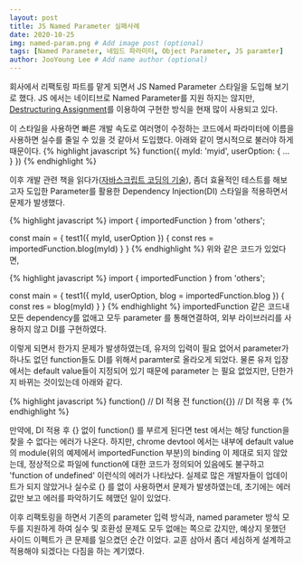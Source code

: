 ```yaml
---
layout: post
title: JS Named Parameter 실패사례
date: 2020-10-25
img: named-param.png # Add image post (optional)
tags: [Named Parameter, 네임드 파라미터, Object Parameter, JS paramter]
author: JooYoung Lee # Add name author (optional)
---
```


회사에서 리팩토링 파트를 맡게 되면서 JS Named Parameter 스타일을 도입해 보기로 했다. JS 에서는 네이티브로 Named Parameter를 지원 하지는 않지만, [Destructuring Assignment][MDN.Destructuring-assignment]를 이용하여 구현한 방식을 현재 많이 사용되고 있다.

이 스타일을 사용하면 빠른 개발 속도로 여러명이 수정하는 코드에서 파라미터에 이름을 사용하면 실수를 줄일 수 있을 것 같아서 도입했다. 아래와 같이 명시적으로 불러야 하게 때문이다.
{% highlight javascript %}
function({
  myId: 'myid',
  userOption: { ... }
})
{% endhighlight %}

이후 개발 관련 책을 읽다가([자바스크립트 코딩의 기술][book]), 좀더 효율적인 테스트를 해보고자 도입한 Parameter를 활용한 Dependency Injection(DI) 스타일을 적용하면서 문제가 발생했다.

{% highlight javascript %}
import { importedFunction } from 'others';

const main = {
  test1({
    myId, userOption
  }) {
    const res = importedFunction.blog(myId)
  }
}
{% endhighlight %}
위와 같은 코드가 있었다면,

{% highlight javascript %}
import { importedFunction } from 'others';

const main = {
  test1({
    myId, userOption, blog = importedFunction.blog
  }) {
    const res = blog(myId)
  }
}
{% endhighlight %}
importedFunction 같은 코드내 모든 dependency를 없애고 모두 parameter 를 통해연결하여, 외부 라이브러리를 사용하지 않고 DI를 구현하였다.

이렇게 되면서 한가지 문제가 발생하였는데, 유저의 입력이 필요 없어서 parameter가 하나도 없던 function들도 DI를 위해서 paramter로 올라오게 되었다. 물론 유저 입장에서는 default value들이 지정되어 있기 때문에 parameter 는 필요 없었지만, 단한가지 바뀌는 것이있는데 아래와 같다.

{% highlight javascript %}
function() // DI 적용 전
function({}) // DI 적용 후
{% endhighlight %}

만약에, DI 적용 후 {} 없이 function() 를 부르게 된다면 test 에서는 해당 function을 찾을 수 없다는 에러가 나온다.
하지만, chrome devtool 에서는 내부에 default value의 module(위의 예제에서 importedFunction 부분)의 binding 이 제대로 되지 않았는데, 정상적으로 파일에 function에 대한 코드가 정의되어 있음에도 불구하고 'function of undefined' 이런식의 에러가 나타났다. 
실제로 많은 개발자들이 업데이트가 되지 않았거나 실수로 {} 를 없이 사용하면서 문제가 발생하였는데, 초기에는 에러값만 보고 에러를 파악하기도 헤맸던 일이 있었다.

이후 리팩토링을 하면서 기존의 parameter 입력 방식과, named parameter 방식 모두를 지원하게 하여 실수 및 호환성 문제도 모두 없애는 쪽으로 갔지만, 예상지 못했던 사이드 이펙트가 큰 문제를 일으켰던 순간 이었다. 교훈 삼아서 좀더 세심하게 설계하고 적용해야 되겠다는 다짐을 하는 계기였다.

[MDN.Destructuring-assignment]: https://developer.mozilla.org/en-US/docs/Web/JavaScript/Reference/Operators/Destructuring_assignment
[book]: https://book.naver.com/bookdb/book_detail.nhn?bid=15971893